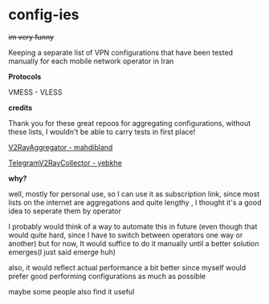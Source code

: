 # config-ies
~~im very funny~~

Keeping a separate list of VPN configurations that have been tested manually for each mobile network operator in Iran

**Protocols**

VMESS - VLESS

**credits**

Thank you for these great repoos for aggregating configurations, without these lists, I wouldn't be able to carry tests in first place!

[V2RayAggregator - mahdibland](https://github.com/mahdibland/V2RayAggregator)

[TelegramV2RayCollector - yebkhe](https://github.com/yebekhe/TelegramV2rayCollector)

**why?**

well, mostly for personal use, so I can use it as subscription link, since most lists on the internet are aggregations and quite lengthy , I thought it's a good idea to seperate them by operator

I probably would think of a way to automate this in future (even though that would quite hard, since I have to switch between operators one way or another)
but for now, It would suffice to do it manually until a better solution emerges(I just said emerge huh)

also, it would reflect actual performance a bit better since myself would prefer good performing configurations as much as possible

maybe some people also find it useful

